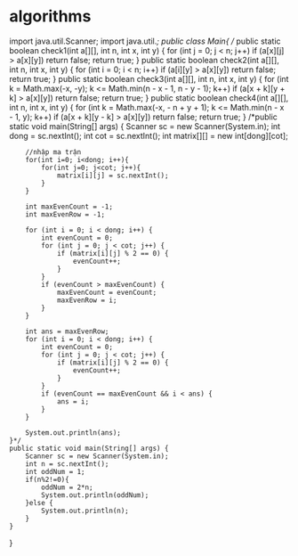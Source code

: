 # algorithms

import java.util.Scanner;
import java.util.*;
public class Main{
   /* public static boolean check1(int a[][], int n, int x, int y) {
        for (int j = 0; j < n; j++)
            if (a[x][j] > a[x][y])
                return false;
        return true;
    }
    public static boolean check2(int a[][], int n, int x, int y) {
        for (int i = 0; i < n; i++)
            if (a[i][y] > a[x][y])
                return false;
        return true;
    }
    public static boolean check3(int a[][], int n, int x, int y) {
        for (int k = Math.max(-x, -y); k <= Math.min(n - x - 1, n - y - 1); k++)
            if (a[x + k][y + k] > a[x][y])
                return false;
        return true;
    }
    public static boolean check4(int a[][], int n, int x, int y) {
        for (int k = Math.max(-x, - n + y + 1); k <= Math.min(n - x - 1, y); k++)
            if (a[x + k][y - k] > a[x][y])
                return false;
        return true;
    }
    /*public static void main(String[] args) {
        Scanner sc = new Scanner(System.in);
        int dong = sc.nextInt();
        int cot = sc.nextInt();
        int matrix[][] = new int[dong][cot];

        //nhập ma trận
        for(int i=0; i<dong; i++){
            for(int j=0; j<cot; j++){
                matrix[i][j] = sc.nextInt();
            }
        }

        int maxEvenCount = -1;
        int maxEvenRow = -1;

        for (int i = 0; i < dong; i++) {
            int evenCount = 0;
            for (int j = 0; j < cot; j++) {
                if (matrix[i][j] % 2 == 0) {
                    evenCount++;
                }
            }
            if (evenCount > maxEvenCount) {
                maxEvenCount = evenCount;
                maxEvenRow = i;
            }
        }

        int ans = maxEvenRow;
        for (int i = 0; i < dong; i++) {
            int evenCount = 0;
            for (int j = 0; j < cot; j++) {
                if (matrix[i][j] % 2 == 0) {
                    evenCount++;
                }
            }
            if (evenCount == maxEvenCount && i < ans) {
                ans = i;
            }
        }

        System.out.println(ans);
    }*/
    public static void main(String[] args) {
        Scanner sc = new Scanner(System.in);
        int n = sc.nextInt();
        int oddNum = 1;
        if(n%2!=0){
            oddNum = 2*n;
            System.out.println(oddNum);
        }else {
            System.out.println(n);
        }
    }
}




